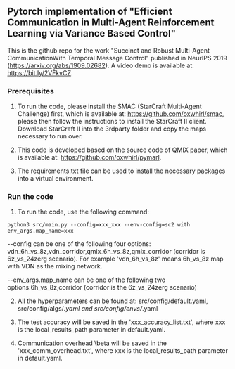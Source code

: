 ## Pytorch implementation of "Efficient Communication in Multi-Agent Reinforcement Learning via Variance Based Control"

This is the github repo for the work "Succinct and Robust Multi-Agent CommunicationWith Temporal Message Control" published in NeurIPS 2019 (https://arxiv.org/abs/1909.02682). A video demo is available at: https://bit.ly/2VFkvCZ.

### Prerequisites
1. To run the code, please install the SMAC (StarCraft Multi-Agent Challenge) first, which is available at: https://github.com/oxwhirl/smac, please then follow the instructions to install the StarCraft II client. Download StarCraft II into the 3rdparty folder and copy the maps necessary to run over.

2. This code is developed based on the source code of QMIX paper, which is available at: https://github.com/oxwhirl/pymarl.

3. The requirements.txt file can be used to install the necessary packages into a virtual environment.

### Run the code

1. To run the code, use the following command: 

```
python3 src/main.py --config=xxx_xxx --env-config=sc2 with env_args.map_name=xxx
```
--config can be one of the following four options: vdn_6h_vs_8z,vdn_corridor,qmix_6h_vs_8z,qmix_corridor (corridor is 6z_vs_24zerg scenario). For example 'vdn_6h_vs_8z' means 6h_vs_8z map with VDN as the mixing network.

--env_args.map_name can be one of the following two options:6h_vs_8z,corridor (corridor is the 6z_vs_24zerg scenario)

2. All the hyperparameters can be found at:  src/config/default.yaml, src/config/algs/*.yaml and src/config/envs/*.yaml

3. The test accuracy will be saved in the 'xxx_accuracy_list.txt', where xxx is the local_results_path parameter in default.yaml.

4. Communication overhead \beta will be saved in the 'xxx_comm_overhead.txt', where xxx is the local_results_path parameter in default.yaml.
